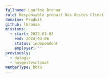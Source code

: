 ```yaml
---
fullname: Laurène Branaa
role: Responsable produit Nos Gestes Climat
domaine: Produit
github: lbranaa
missions:
  - start: 2023-01-03
    end: 2024-03-06
    status: independent
    employer: ''
previously:
  - datagir
  - nosgestesclimat
memberType: beta
---
```




